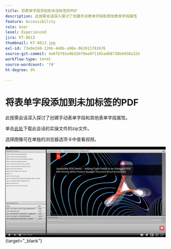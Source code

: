 ```yaml
---
title: 将表单字段添加到未加标签的PDF
description: 此按需会话深入探讨了创建手动表单字段和其他表单字段属性
feature: Accessibility
role: User
level: Experienced
jira: KT-8613
thumbnail: KT-8613.jpg
exl-id: 73e0e348-126b-440b-a90e-061911781b76
source-git-commit: 4e6fbf91e96d26f9ee8f1105ad68738b9450a32d
workflow-type: tm+mt
source-wordcount: '74'
ht-degree: 0%

---
```


# 将表单字段添加到未加标签的PDF

此按需会话深入探讨了创建手动表单字段和其他表单字段属性。

单击[此处](../assets/accessibilitysession6.zip)下载此会话的实操文件的zip文件。

选择图像可在单独的浏览器选项卡中查看视频。

[![会话6视频](../assets/Accessibilitysession6_YT.png)](https://youtu.be/xh4pJQiY0nw){target="_blank"}
